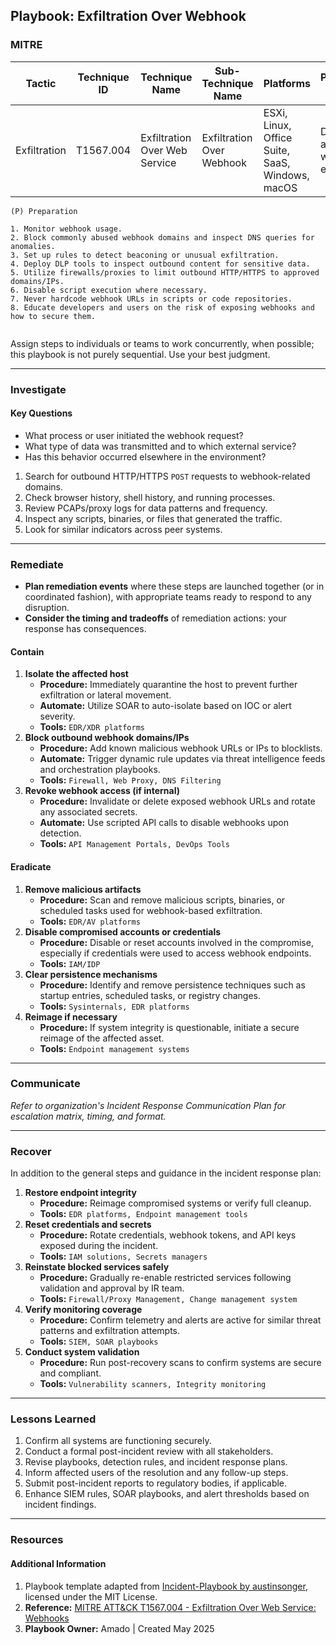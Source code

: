 ## Playbook: Exfiltration Over Webhook
    
### MITRE

| Tactic | Technique ID | Technique Name | Sub-Technique Name | Platforms | Permissions Required |
| ------ | ------------ | -------------- | ------------------ |---------- |--------------------- |
|Exfiltration|T1567.004|Exfiltration Over Web Service|Exfiltration Over Webhook|ESXi, Linux, Office Suite, SaaS, Windows, macOS|Direct access to webhook endpoint|


```
(P) Preparation

1. Monitor webhook usage.
2. Block commonly abused webhook domains and inspect DNS queries for anomalies.
3. Set up rules to detect beaconing or unusual exfiltration.
4. Deploy DLP tools to inspect outbound content for sensitive data.
5. Utilize firewalls/proxies to limit outbound HTTP/HTTPS to approved domains/IPs.
6. Disable script execution where necessary.
7. Never hardcode webhook URLs in scripts or code repositories.
8. Educate developers and users on the risk of exposing webhooks and how to secure them.
 
```
  
Assign steps to individuals or teams to work concurrently, when possible; this playbook is not purely sequential. Use your best judgment.

--------------

### Investigate

#### Key Questions
- What process or user initiated the webhook request?
- What type of data was transmitted and to which external service?
- Has this behavior occurred elsewhere in the environment?

1. Search for outbound HTTP/HTTPS `POST` requests to webhook-related domains.
2. Check browser history, shell history, and running processes.
3. Review PCAPs/proxy logs for data patterns and frequency.
4. Inspect any scripts, binaries, or files that generated the traffic.
5. Look for similar indicators across peer systems.

--------------

### Remediate

* **Plan remediation events** where these steps are launched together (or in coordinated fashion), with appropriate teams ready to respond to any disruption.
* **Consider the timing and tradeoffs** of remediation actions: your response has consequences.

#### Contain

1. **Isolate the affected host**
   - **Procedure:** Immediately quarantine the host to prevent further exfiltration or lateral movement.
   - **Automate:** Utilize SOAR to auto-isolate based on IOC or alert severity.
   - **Tools:** `EDR/XDR platforms`
2. **Block outbound webhook domains/IPs**
   - **Procedure:** Add known malicious webhook URLs or IPs to blocklists.
   - **Automate:** Trigger dynamic rule updates via threat intelligence feeds and orchestration playbooks.
   - **Tools:** `Firewall, Web Proxy, DNS Filtering`
4. **Revoke webhook access (if internal)**
   - **Procedure:** Invalidate or delete exposed webhook URLs and rotate any associated secrets.
   - **Automate:** Use scripted API calls to disable webhooks upon detection.
   - **Tools:** `API Management Portals, DevOps Tools`

#### Eradicate

1. **Remove malicious artifacts**
   - **Procedure:** Scan and remove malicious scripts, binaries, or scheduled tasks used for webhook-based exfiltration.
   - **Tools:** `EDR/AV platforms`
2. **Disable compromised accounts or credentials**
   - **Procedure:** Disable or reset accounts involved in the compromise, especially if credentials were used to access webhook endpoints.
   - **Tools:** `IAM/IDP`
3. **Clear persistence mechanisms**
   - **Procedure:** Identify and remove persistence techniques such as startup entries, scheduled tasks, or registry changes.
   - **Tools:** `Sysinternals, EDR platforms`
4. **Reimage if necessary**
   - **Procedure:** If system integrity is questionable, initiate a secure reimage of the affected asset.
   - **Tools:** `Endpoint management systems`

--------------

### Communicate

*Refer to organization's Incident Response Communication Plan for escalation matrix, timing, and format.*

--------------

### Recover

In addition to the general steps and guidance in the incident response plan:
1. **Restore endpoint integrity**
   - **Procedure:** Reimage compromised systems or verify full cleanup.
   - **Tools:** `EDR platforms, Endpoint management tools`
2. **Reset credentials and secrets**
   - **Procedure:** Rotate credentials, webhook tokens, and API keys exposed during the incident.
   - **Tools:** `IAM solutions, Secrets managers`
3. **Reinstate blocked services safely**
   - **Procedure:** Gradually re-enable restricted services following validation and approval by IR team.
   - **Tools:** `Firewall/Proxy Management, Change management system`
4. **Verify monitoring coverage**
   - **Procedure:** Confirm telemetry and alerts are active for similar threat patterns and exfiltration attempts.
   - **Tools:** `SIEM, SOAR playbooks`
5. **Conduct system validation**
   - **Procedure:** Run post-recovery scans to confirm systems are secure and compliant.
   - **Tools:** `Vulnerability scanners, Integrity monitoring`


--------------
  
### Lessons Learned

1. Confirm all systems are functioning securely.
2. Conduct a formal post-incident review with all stakeholders.
3. Revise playbooks, detection rules, and incident response plans.
4. Inform affected users of the resolution and any follow-up steps.
5. Submit post-incident reports to regulatory bodies, if applicable.
6. Enhance SIEM rules, SOAR playbooks, and alert thresholds based on incident findings.
 
--------------

### Resources

#### Additional Information

1. Playbook template adapted from [Incident-Playbook by austinsonger](https://github.com/austinsonger/Incident-Playbook), licensed under the MIT License.
2. **Reference:** [MITRE ATT&CK T1567.004 - Exfiltration Over Web Service: Webhooks](https://attack.mitre.org/techniques/T1567/004/)
3. **Playbook Owner:** Amado | Created May 2025


